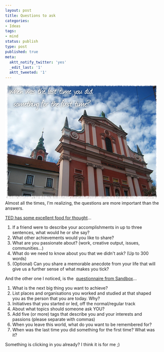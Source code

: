 ```yaml
---
layout: post
title: Questions to ask
categories:
- Ideas
tags:
- mind
status: publish
type: post
published: true
meta:
  aktt_notify_twitter: 'yes'
  _edit_last: '1'
  aktt_tweeted: '1'
---
```

![](/img/question.jpg "question") Almost all the times, I'm realizing, the questions are more important than the answers.
 
 [TED has some excellent food for thought](http://www.ted.com/registration/apply)...
1. If a friend were to describe your accomplishments in up to three sentences, what would he or she say?
2. What other achievements would you like to share?
3. What are you passionate about? (work, creative output, issues, communities…)
4. What do we need to know about you that we didn't ask? (Up to 300 words)
5. (Optional) Can you share a memorable anecdote from your life that will give us a further sense of what makes you tick?

And the other one I noticed, is the  [questionnaire from Sandbox](http://www.sandbox-network.com/join/)...
1. What is the next big thing you want to achieve?
2. List places and organisations you worked and studied at that shaped you as the person that you are today. Why?
3. Initiatives that you started or led, off the normal/regular track
4. About what topics should someone ask YOU?
5. Add five (or more) tags that describe you and your interests and passions (please separate with commas)
6. When you leave this world, what do you want to be remembered for?
7. When was the last time you did something for the first time? What was it?

Something is clicking in you already? I think it is for me ;)
